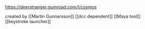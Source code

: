 https://deerstranger.gumroad.com/l/cosmos

created by [[Martin Gunnarsson]]
[[dcc dependent]]
[[Maya tool]]
[[keystroke launcher]]
